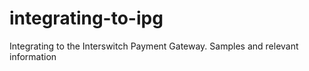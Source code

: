 # integrating-to-ipg
Integrating to the Interswitch Payment Gateway. Samples and relevant information
